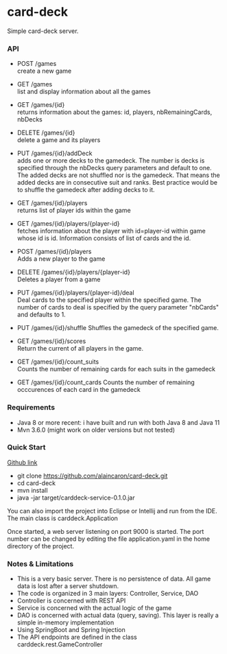 # card-deck

Simple card-deck server.




### API

* POST /games  
create a new game

* GET /games  
list and display information about all the games

* GET /games/{id}  
returns information about the games: id, players, nbRemainingCards, nbDecks

* DELETE /games/{id}  
delete a game and its players

* PUT /games/{id}/addDeck  
adds one or more decks to the gamedeck.  The number is decks is specified through the nbDecks query parameters and default to one.
The added decks are not shuffled nor is the gamedeck.  That means the added decks are in consecutive suit and ranks. Best practice would be to shuffle the gamedeck after adding decks to it.

* GET /games/{id}/players  
returns list of player ids within the game

* GET /games/{id}/players/{player-id}  
fetches information about the player with id=player-id within game whose id is id.  Information consists of list of cards and the id.

* POST /games/{id}/players  
Adds a new player to the game

* DELETE /games/{id}/players/{player-id}  
Deletes a player from a game

* PUT /games/{id}/players/{player-id}/deal  
Deal cards to the specified player within the specified game. The number of cards to deal is specified by the query parameter "nbCards" and defaults to 1.

* PUT /games/{id}/shuffle
Shuffles the gamedeck of the specified game.

* GET /games/{id}/scores  
Return the current of all players in the game.

* GET /games/{id}/count_suits  
Counts the number of remaining cards for each suits in the gamedeck

* GET /games/{id}/count_cards
Counts the number of remaining occcurences of each card in the gamedeck


### Requirements
* Java 8 or more recent: i have built and run with both Java 8 and Java 11
* Mvn 3.6.0 (might work on older versions but not tested)


### Quick Start

[Github link](https://github.com/alaincaron/card-deck)

* git clone https://github.com/alaincaron/card-deck.git
* cd card-deck
* mvn install
* java -jar target/carddeck-service-0.1.0.jar

You can also import the project into Eclipse or Intellij and run from the IDE.  The main class is carddeck.Application

Once started, a web server listening on port 9000 is started.  The port number can be changed by editing the file application.yaml in the home directory of the project.


### Notes & Limitations

* This is a very basic server.  There is no persistence of data.  All game data is lost after a server shutdown.
* The code is organized in 3 main layers: Controller, Service, DAO
* Controller is concerned with REST API
* Service is concerned with the actual logic of the game
* DAO is concerned with actual data (query, saving).  This layer is really a simple in-memory implementation
* Using SpringBoot and Spring Injection
* The API endpoints are defined in the class carddeck.rest.GameController

